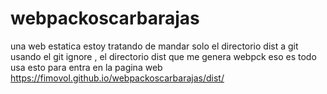 # webpackoscarbarajas
una web estatica estoy tratando de mandar solo el directorio dist a git usando el git ignore , el directorio dist que me genera webpck eso es todo
usa esto para entra en la pagina web https://fimovol.github.io/webpackoscarbarajas/dist/
